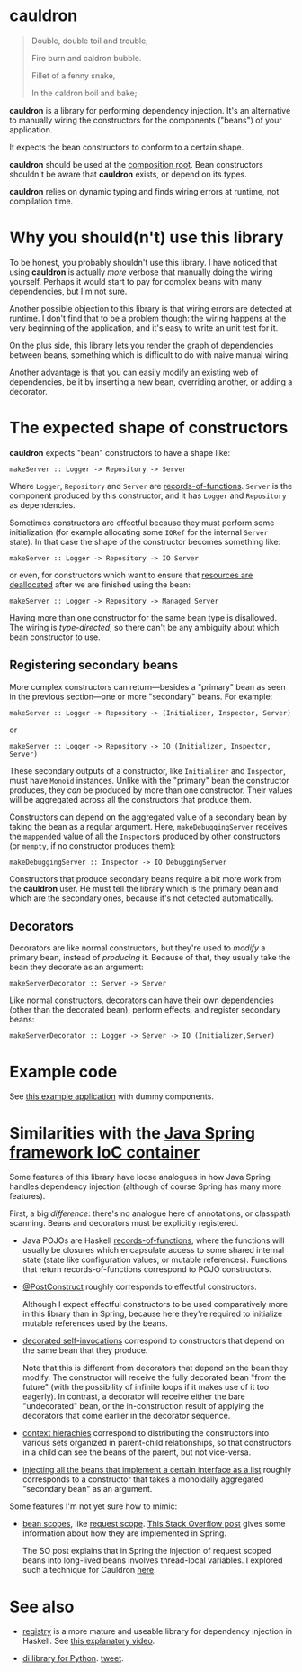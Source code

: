 # cauldron

> Double, double toil and trouble;
>
> Fire burn and caldron bubble.
>
> Fillet of a fenny snake,
>
> In the caldron boil and bake;

**cauldron** is a library for performing dependency injection. It's an alternative to
manually wiring the constructors for the components ("beans") of your
application. 

It expects the bean constructors to conform to a certain shape.

**cauldron** should be used at the [composition root](https://stackoverflow.com/questions/6277771/what-is-a-composition-root-in-the-context-of-dependency-injection). Bean constructors shouldn't be aware that **cauldron** exists, or depend on its types.

**cauldron** relies on dynamic typing and finds wiring errors at runtime, not compilation time.

# Why you should(n't) use this library

To be honest, you probably shouldn't use this library. I have noticed that using
**cauldron** is actually *more* verbose that manually doing the wiring yourself.
Perhaps it would start to pay for complex beans with many dependencies, but
I'm not sure.

Another possible objection to this library is that wiring errors are detected at
runtime. I don't find that to be a problem though: the wiring happens at the
very beginning of the application, and it's easy to write an unit test for it.

On the plus side, this library lets you render the graph of dependencies between
beans, something which is difficult to do with naive manual wiring.

Another advantage is that you can easily modify an existing web of dependencies,
be it by inserting a new bean, overriding another, or adding a decorator.

# The expected shape of constructors

**cauldron** expects "bean" constructors to have a shape like:

```
makeServer :: Logger -> Repository -> Server
```

Where `Logger`, `Repository` and `Server` are [records-of-functions](https://www.iankduncan.com/articles/2024-01-26-records-of-effects). `Server` is
the component produced by this constructor, and it has `Logger` and `Repository`
as dependencies.

Sometimes constructors are effectful because they must perform some
initialization (for example allocating some `IORef` for the internal `Server`
state). In that case the shape of the constructor becomes something like:

```
makeServer :: Logger -> Repository -> IO Server
```

or even, for constructors which want to ensure that [resources are
deallocated](https://hackage.haskell.org/package/managed) after we are finished using the bean:

```
makeServer :: Logger -> Repository -> Managed Server
```

Having more than one constructor for the same bean type is disallowed. The
wiring is *type-directed*, so there can't be any ambiguity about which bean
constructor to use.

## Registering secondary beans

More complex constructors can return—besides a "primary" bean as seen in the
previous section—one or more "secondary" beans. For example:

```
makeServer :: Logger -> Repository -> (Initializer, Inspector, Server)
```

or 

```
makeServer :: Logger -> Repository -> IO (Initializer, Inspector, Server)
```

These secondary outputs of a constructor, like `Initializer` and `Inspector`,
must have `Monoid` instances. Unlike with the "primary" bean the constructor produces, they
*can* be produced by more than one constructor. Their values will be aggregated
across all the constructors that produce them.

Constructors can depend on the aggregated value of a secondary bean by taking
the bean as a regular argument. Here, `makeDebuggingServer` receives the
`mappend`ed value of all the `Inspector`s produced by other constructors (or
`mempty`, if no constructor produces them):

```
makeDebuggingServer :: Inspector -> IO DebuggingServer
```

Constructors that produce secondary beans require a bit more work from the
**cauldron** user. He must tell the library which is the primary bean and which
are the secondary ones, because it's not detected automatically.

## Decorators

Decorators are like normal constructors, but they're used to *modify* a primary
bean, instead of *producing* it. Because of that, they usually take the bean
they decorate as an argument:

```
makeServerDecorator :: Server -> Server
```

Like normal constructors, decorators can have their own dependencies (other than the
decorated bean), perform effects, and register secondary beans:

```
makeServerDecorator :: Logger -> Server -> IO (Initializer,Server)
```

# Example code

See [this example application](/app/Main.hs) with dummy components.

# Similarities with the [Java Spring framework IoC container](https://docs.spring.io/spring-framework/reference/core/beans.html)

Some features of this library have loose analogues in how Java Spring handles
dependency injection (although of course Spring has many more features).

First, a big *difference*: there's no analogue here of annotations, or classpath
scanning. Beans and decorators must be explicitly registered. 

- Java POJOs are Haskell [records-of-functions](https://www.iankduncan.com/articles/2024-01-26-records-of-effects), where the functions will usually
be closures which encapsulate access to some shared internal state (state like
configuration values, or mutable references). Functions that return
records-of-functions correspond to POJO constructors.

- [@PostConstruct](https://docs.spring.io/spring-framework/reference/core/beans/annotation-config/postconstruct-and-predestroy-annotations.html#page-title) roughly corresponds to effectful constructors.

  Although I expect effectful constructors to be used comparatively more in this
 library than in Spring, because here they're required to initialize mutable
 references used by the beans.

- [decorated self-invocations](https://docs.spring.io/spring-framework/reference/core/aop/proxying.html#aop-understanding-aop-proxies) correspond to constructors that
  depend on the same bean that they produce.

  Note that this is different from decorators that depend on the bean they
  modify. The constructor will receive the fully decorated bean "from the
  future" (with the possibility of infinite loops if it makes use of it too
  eagerly). In contrast, a decorator will receive either the bare "undecorated"
  bean, or the in-construction result of applying the decorators that come
  earlier in the decorator sequence.

- [context hierachies](https://docs.spring.io/spring-framework/reference/testing/testcontext-framework/ctx-management/hierarchies.html) correspond to distributing the constructors into various sets organized in parent-child relationships, so that constructors in a child can see the beans of the parent, but not vice-versa. 

- [injecting all the beans that implement a certain interface as a list](https://twitter.com/NiestrojRobert/status/1746808940435042410) roughly corresponds to a constructor that takes a monoidally aggregated "secondary bean" as an argument. 

Some features I'm not yet sure how to mimic:

- [bean scopes](https://docs.spring.io/spring-framework/reference/core/beans/factory-scopes.html), like [request scope](https://docs.spring.io/spring-framework/reference/core/beans/factory-scopes.html#beans-factory-scopes-other-injection). [This Stack Overflow post](https://stackoverflow.com/a/77174979/1364288) gives some information about how they are implemented in Spring.

  The SO post explains that in Spring the injection of request scoped beans into long-lived beans involves thread-local variables. I explored such a technique for Cauldron [here](https://discourse.haskell.org/t/i-got-rid-of-readert-and-now-my-application-is-hanging-by-a-thread/9330).

# See also

- [registry](https://hackage.haskell.org/package/registry) is a more mature and useable library for dependency injection in Haskell. See [this explanatory video](https://www.youtube.com/watch?v=fFCcvsbCrH8).

- [di library for Python](https://python-dependency-injector.ets-labs.org/). [tweet](https://twitter.com/mr_le_fox/status/1754132600459784364).

